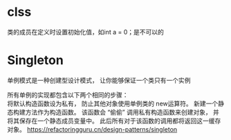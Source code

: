 # clss

类的成员在定义时设置初始化值，如int a = 0；是不可以的

# Singleton
单例模式是一种创建型设计模式， 让你能够保证一个类只有一个实例

所有单例的实现都包含以下两个相同的步骤：  
将默认构造函数设为私有， 防止其他对象使用单例类的 new运算符。
新建一个静态构建方法作为构造函数。 该函数会 “偷偷” 调用私有构造函数来创建对象， 并将其保存在一个静态成员变量中。 此后所有对于该函数的调用都将返回这一缓存对象。
https://refactoringguru.cn/design-patterns/singleton